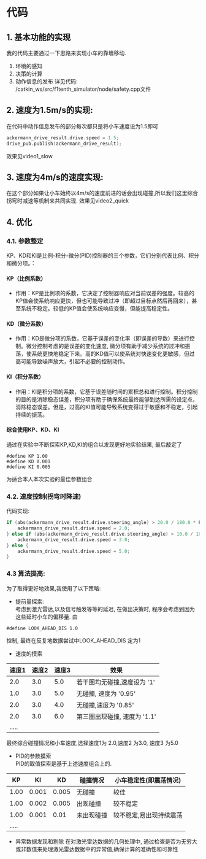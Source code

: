# 代码
## 1. 基本功能的实现
我的代码主要通过一下思路来实现小车的靠墙移动.  
1. 环境的感知
2. 决策的计算
3. 动作信息的发布
详见代码: /catkin_ws/src/f1tenth_simulator/node/safety.cpp文件

## 2.  速度为1.5m/s的实现:
在代码中动作信息发布的部分每次都只是将小车速度设为1.5即可
```cpp
ackermann_drive_result.drive.speed = 1.5;
drive_pub.publish(ackermann_drive_result);
```  
效果见video1_slow

## 3.  速度为4m/s的速度实现:
在这个部分如果让小车始终以4m/s的速度前进的话会出现碰撞,所以我们这里综合拐弯时减速等机制来共同实现. 
效果见video2_quick

## 4. 优化
### 4.1. 参数整定
KP、KD和KI是比例-积分-微分(PID)控制器的三个参数，它们分别代表比例、积分和微分项。：
#### KP（比例系数）
- 作用：KP是比例项的系数，它决定了控制器响应对当前误差的强度。较高的KP值会使系统响应更快，但也可能导致过冲（即超过目标点然后再回来），甚至系统不稳定。较低的KP值会使系统响应变慢，但能提高稳定性。
#### KD（微分系数）
- 作用：KD是微分项的系数，它基于误差的变化率（即误差的导数）来进行控制。微分控制考虑的是误差的变化速度, 微分项有助于减少系统的过冲和振荡，使系统更快地稳定下来。高的KD值可以使系统对快速变化更敏感，但过高可能导致噪声放大，引起不必要的控制动作。
#### KI（积分系数）
- 作用：KI是积分项的系数，它基于误差随时间的累积总和进行控制。积分控制的目的是消除稳态误差，积分项有助于确保系统最终能够到达所需的设定点，消除稳态误差。但是，过高的KI值可能导致系统变得过于敏感和不稳定，引起持续的振荡。
#### 综合使用KP、KD、KI
通过在实验中不断探索KP,KD,KI的组合以发现更好地实验结果, 最后敲定了
```
#define KP 1.00
#define KD 0.001  
#define KI 0.005
```
为适合本人本次实验的最佳参数组合 

### 4.2. 速度控制(拐弯时降速)
代码实现:  
```c++
if (abs(ackermann_drive_result.drive.steering_angle) > 20.0 / 180.0 * PI) {
    ackermann_drive_result.drive.speed = 2.0;
} else if (abs(ackermann_drive_result.drive.steering_angle) > 10.0 / 180.0 * PI) {
    ackermann_drive_result.drive.speed = 3.0;
} else {
    ackermann_drive_result.drive.speed = 5.0;
}
```

### 4.3 算法提高:
为了取得更好地效果,我使用了以下策略:
- 提前量探索:   
考虑到激光雷达,以及信号触发等等的延迟, 在做出决策时, 程序会考虑到因为这些延时小车的偏移量. 由 
```
#define LOOK_AHEAD_DIS 1.0 
```
控制, 最终在反复地数据尝试中LOOK_AHEAD_DIS 定为1 
- 速度的摸索

|速度1|速度2|速度3|效果|
| --- | --- | --- | --- |
|2.0|3.0|5.0|若干圈均无碰撞,速度设为 '1'|
|1.0|3.0|5.0| 无碰撞, 速度为 '0.95'|
|2.0|3.0|4.0|无碰撞,速度为 '0.85'|
|2.0|3.0|6.0| 第三圈出现碰撞, 速度为 '1.1'|
|.....

最终综合碰撞情况和小车速度,选择速度1为 2.0,速度2 为3.0, 速度3 为5.0

- PID的参数摸索  
PID的取值探索是基于上述速度组合上的.

|KP|KI|KD|碰撞情况|小车稳定性(即震荡情况)|
|---|---|---|---|---|
|1.00|0.001|0.005|无碰撞|较佳|
|1.00|0.002|0.005|出现碰撞|较不稳定|
|1.00|0.001|0.01|未出现碰撞|较不稳定,易出现持续震荡|
|.....

- 异常数据发现和剔除
在对激光雷达数据的几何处理中, 通过检查是否为无穷大或非数值来处理激光雷达数据中的异常值,确保计算的准确性和可靠性